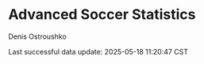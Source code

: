 # Advanced Soccer Statistics
Denis Ostroushko

<!-- gfm -->

Last successful data update: 2025-05-18 11:20:47 CST
